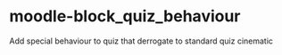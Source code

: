 # moodle-block_quiz_behaviour
Add special behaviour to quiz that derrogate to standard quiz cinematic
